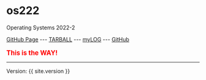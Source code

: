 # os222
Operating Systems 2022-2

[GitHub Page](https://al-ayubi2020.github.io/os222/) ---
[TARBALL]() ---
[myLOG](TXT/mylog.txt) ---
[GitHub](https://github.com/al-ayubi2020/os222)
<br><br>
<span style="color:red; font-weight:bold; font-size:larger;">This is the WAY!</span>
<hr>
Version: {{ site.version }}
